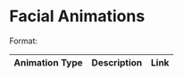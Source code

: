 # Facial Animations
Format: <Animation Type><Description><Short Overview Link>

| Animation Type | Description  | Link  |
| -------------  |--------------| ------|

